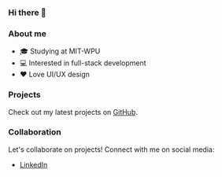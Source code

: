 ### Hi there 👋

### About me
- 🎓 Studying at MIT-WPU
- 💻 Interested in full-stack development
- ❤️ Love UI/UX design

### Projects
Check out my latest projects on [GitHub](https://github.com/JSGulhane).

### Collaboration
Let's collaborate on projects! Connect with me on social media:
- [LinkedIn]([https://linkedin.com/in/jinalgulhane](https://www.linkedin.com/in/jinal-gulhane-949b7222a/)https://www.linkedin.com/in/jinal-gulhane-949b7222a/)
